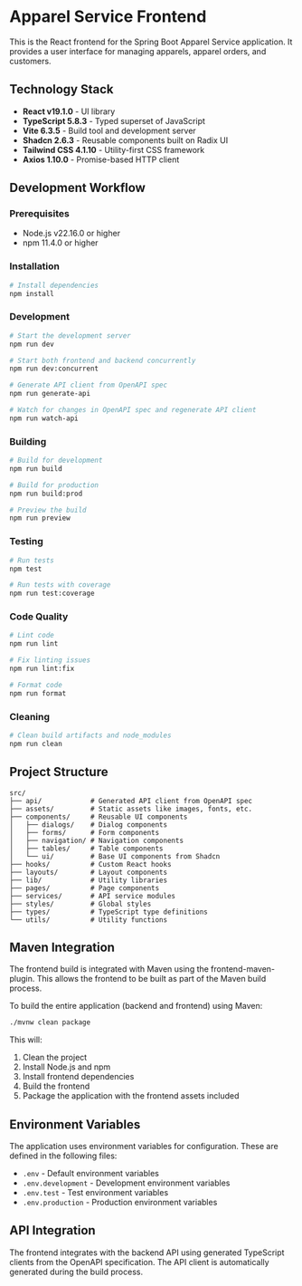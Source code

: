 # Apparel Service Frontend

This is the React frontend for the Spring Boot Apparel Service application. It provides a user interface for managing apparels, apparel orders, and customers.

## Technology Stack

- **React v19.1.0** - UI library
- **TypeScript 5.8.3** - Typed superset of JavaScript
- **Vite 6.3.5** - Build tool and development server
- **Shadcn 2.6.3** - Reusable components built on Radix UI
- **Tailwind CSS 4.1.10** - Utility-first CSS framework
- **Axios 1.10.0** - Promise-based HTTP client

## Development Workflow

### Prerequisites

- Node.js v22.16.0 or higher
- npm 11.4.0 or higher

### Installation

```bash
# Install dependencies
npm install
```

### Development

```bash
# Start the development server
npm run dev

# Start both frontend and backend concurrently
npm run dev:concurrent

# Generate API client from OpenAPI spec
npm run generate-api

# Watch for changes in OpenAPI spec and regenerate API client
npm run watch-api
```

### Building

```bash
# Build for development
npm run build

# Build for production
npm run build:prod

# Preview the build
npm run preview
```

### Testing

```bash
# Run tests
npm test

# Run tests with coverage
npm run test:coverage
```

### Code Quality

```bash
# Lint code
npm run lint

# Fix linting issues
npm run lint:fix

# Format code
npm run format
```

### Cleaning

```bash
# Clean build artifacts and node_modules
npm run clean
```

## Project Structure

```
src/
├── api/            # Generated API client from OpenAPI spec
├── assets/         # Static assets like images, fonts, etc.
├── components/     # Reusable UI components
│   ├── dialogs/    # Dialog components
│   ├── forms/      # Form components
│   ├── navigation/ # Navigation components
│   ├── tables/     # Table components
│   └── ui/         # Base UI components from Shadcn
├── hooks/          # Custom React hooks
├── layouts/        # Layout components
├── lib/            # Utility libraries
├── pages/          # Page components
├── services/       # API service modules
├── styles/         # Global styles
├── types/          # TypeScript type definitions
└── utils/          # Utility functions
```

## Maven Integration

The frontend build is integrated with Maven using the frontend-maven-plugin. This allows the frontend to be built as part of the Maven build process.

To build the entire application (backend and frontend) using Maven:

```bash
./mvnw clean package
```

This will:
1. Clean the project
2. Install Node.js and npm
3. Install frontend dependencies
4. Build the frontend
5. Package the application with the frontend assets included

## Environment Variables

The application uses environment variables for configuration. These are defined in the following files:

- `.env` - Default environment variables
- `.env.development` - Development environment variables
- `.env.test` - Test environment variables
- `.env.production` - Production environment variables

## API Integration

The frontend integrates with the backend API using generated TypeScript clients from the OpenAPI specification. The API client is automatically generated during the build process.

